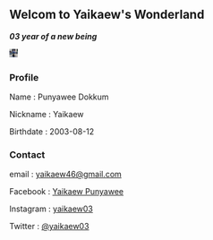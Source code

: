 ## Welcom to Yaikaew's Wonderland
***03 year of a new being***

<img src="52235.jpg" alt="4704F764-39A7-46D6-A54A-572255CAF976" width="15" height="15"/>

### Profile
Name : Punyawee Dokkum

Nickname : Yaikaew

Birthdate : 2003-08-12


### Contact
email : yaikaew46@gmail.com

Facebook : [Yaikaew Punyawee](https://www.facebook.com/profile.php?id=100004631406249)

Instagram : [yaikaew03](https://www.instagram.com/yaikaew03/)

Twitter : [@yaikaew03](https://twitter.com/yaikaew03)

